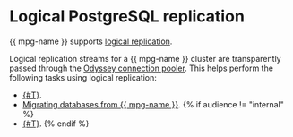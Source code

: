 # Logical PostgreSQL replication

{{ mpg-name }} supports [logical replication](https://www.postgresql.org/docs/current/logical-replication.html).

Logical replication streams for a {{ mpg-name }} cluster are transparently passed through the [Odyssey connection pooler](../../managed-postgresql/concepts/pooling.md). This helps perform the following tasks using logical replication:

* [{#T}](../../managed-postgresql/tutorials/data-migration.md).
* [Migrating databases from {{ mpg-name }}](../../managed-postgresql/tutorials/outbound-replication.md).
{% if audience != "internal" %}
* [{#T}](../../managed-postgresql/operations/logical-replica-from-rds.md).
{% endif %}